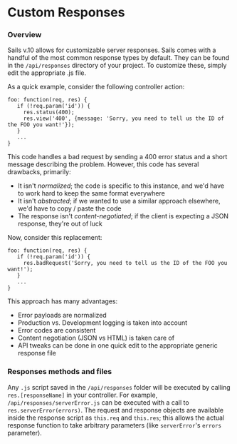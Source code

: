 # Custom Responses

### Overview

Sails v.10 allows for customizable server responses.  Sails comes with a handful of the most common response types by default.  They can be found in the `/api/responses` directory of your project.  To customize these, simply edit the appropriate .js file. 

As a quick example, consider the following controller action:

```
foo: function(req, res) {
   if (!req.param('id')) {
     res.status(400);
     res.view('400', {message: 'Sorry, you need to tell us the ID of the FOO you want!'});
   }
   ...
}
```

This code handles a bad request by sending a 400 error status and a short message describing the problem.  However, this code has several drawbacks, primarily:

*  It isn't *normalized*; the code is specific to this instance, and we'd have to work hard to keep the same format everywhere
*  It isn't *abstracted*; if we wanted to use a similar approach elsewhere, we'd have to copy / paste the code
*  The response isn't *content-negotiated*; if the client is expecting a JSON response, they're out of luck

Now, consider this replacement:

```
foo: function(req, res) {
   if (!req.param('id')) {
     res.badRequest('Sorry, you need to tell us the ID of the FOO you want!');
   }
   ...
}
```


This approach has many advantages:

 - Error payloads are normalized
 - Production vs. Development logging is taken into account
 - Error codes are consistent
 - Content negotiation (JSON vs HTML) is taken care of
 - API tweaks can be done in one quick edit to the appropriate generic response file

### Responses methods and files

Any `.js` script saved in the `/api/responses` folder will be executed by calling `res.[responseName]` in your controller.  For example, `/api/responses/serverError.js` can be executed with a call to `res.serverError(errors)`.  The request and response objects are available inside the response script as `this.req` and `this.res`; this allows the actual response function to take arbitrary parameters (like `serverError`'s `errors` parameter).


<docmeta name="displayName" value="Custom Responses">
